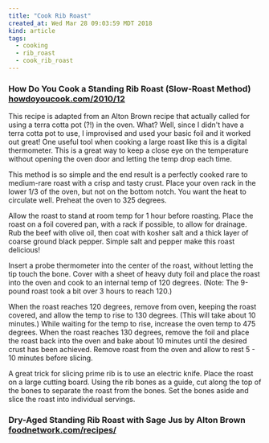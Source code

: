 ```yaml
---
title: "Cook Rib Roast"
created_at: Wed Mar 28 09:03:59 MDT 2018
kind: article
tags:
  - cooking
  - rib_roast
  - cook_rib_roast
---
```


<h3>
  How Do You Cook a Standing Rib Roast (Slow-Roast Method) 
  <a href="http://www.howdoyoucook.com/2010/12/how-do-you-cook-standing-rib-roast-slow.html" target="_blank">howdoyoucook.com/2010/12</a>
</h3>

This recipe is adapted from an Alton Brown recipe that actually called
for using a terra cotta pot (?!) in the oven. What? Well, since I didn't
have a terra cotta pot to use, I improvised and used your basic foil and
it worked out great!  One useful tool when cooking a large roast like
this is a digital thermometer. This is a great way to keep a close eye
on the temperature without opening the oven door and letting the temp
drop each time.

This method is so simple and the end result is a perfectly cooked
rare to medium-rare roast with a crisp and tasty crust.  Place your
oven rack in the lower 1/3 of the oven, but not on the bottom notch.
You want the heat to circulate well.  Preheat the oven to 325 degrees.

Allow the roast to stand at room temp for 1 hour before roasting.
Place the roast on a foil covered pan, with a rack if possible, to allow
for drainage.  Rub the beef with olive oil, then coat with kosher salt
and a thick layer of coarse ground black pepper.  Simple salt and pepper
make this roast delicious!

Insert a probe thermometer into the center of the roast, without
letting the tip touch the bone.  Cover with a sheet of heavy duty foil
and place the roast into the oven and cook to an internal temp of 120
degrees. (Note: The 9-pound roast took a bit over 3 hours to reach 120.)

When the roast reaches 120 degrees, remove from oven, keeping the roast
covered, and allow the temp to rise to 130 degrees.  (This will take about
10 minutes.)  While waiting for the temp to rise, increase the oven temp
to 475 degrees.  When the roast reaches 130 degrees, remove the foil and
place the roast back into the oven and bake about 10 minutes until the
desired crust has been achieved.  Remove roast from the oven and allow
to rest 5 - 10 minutes before slicing.

A great trick for slicing prime rib is to use an electric knife.  Place
the roast on a large cutting board.  Using the rib bones as a guide,
cut along the top of the bones to separate the roast from the bones.
Set the bones aside and slice the roast into individual servings.

<h3>
  Dry-Aged Standing Rib Roast with Sage Jus by Alton Brown
  <a href="https://www.foodnetwork.com/recipes/alton-brown/dry-aged-standing-rib-roast-with-sage-jus-recipe-1939502" target="_blank">foodnetwork.com/recipes/</a>
</h3>

<!--
html boilerplate
<a href="" target="_blank"></a>
<a name=""></a>
<img src="" width="400px">
<ul>
  <li></li>
</ul>
<pre>
</pre>
<p style="margin-bottom: 2em;"></p>
<hr style="border: 0; height: 3px; background: #333; background-image: linear-gradient(to right, #ccc, #333, #ccc);">
<pre><code>
</code></pre>
<math xmlns='http://www.w3.org/1998/Math/MathML' display='block'>
</math>
-->

